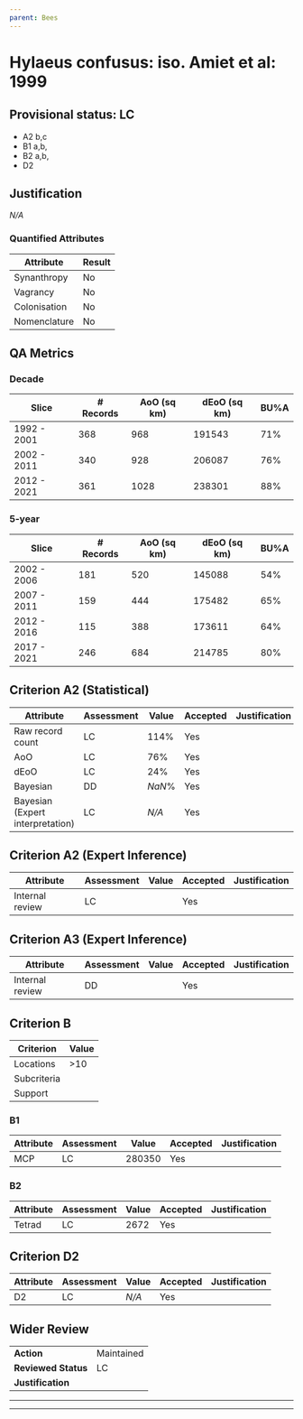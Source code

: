 ```yaml
---
parent: Bees
---
```

# Hylaeus confusus: iso. Amiet et al: 1999
## Provisional status: LC
- A2 b,c
- B1 a,b, 
- B2 a,b, 
- D2

## Justification
*N/A*
### Quantified Attributes
|Attribute|Result|
|---|---|
|Synanthropy|No|
|Vagrancy|No|
|Colonisation|No|
|Nomenclature|No|
## QA Metrics
### Decade
| Slice | # Records | AoO (sq km) | dEoO (sq km) |BU%A |
|---|---|---|---|---|
|1992 - 2001|368|968|191543|71%|
|2002 - 2011|340|928|206087|76%|
|2012 - 2021|361|1028|238301|88%|
### 5-year
| Slice | # Records | AoO (sq km) | dEoO (sq km) |BU%A |
|---|---|---|---|---|
|2002 - 2006|181|520|145088|54%|
|2007 - 2011|159|444|175482|65%|
|2012 - 2016|115|388|173611|64%|
|2017 - 2021|246|684|214785|80%|
## Criterion A2 (Statistical)
|Attribute|Assessment|Value|Accepted|Justification
|---|---|---|---|---|
|Raw record count|LC|114%|Yes||
|AoO|LC|76%|Yes||
|dEoO|LC|24%|Yes||
|Bayesian|DD|*NaN*%|Yes||
|Bayesian (Expert interpretation)|LC|*N/A*|Yes||
## Criterion A2 (Expert Inference)
|Attribute|Assessment|Value|Accepted|Justification
|---|---|---|---|---|
|Internal review|LC||Yes||
## Criterion A3 (Expert Inference)
|Attribute|Assessment|Value|Accepted|Justification
|---|---|---|---|---|
|Internal review|DD||Yes||
## Criterion B
|Criterion| Value|
|---|---|
|Locations|>10|
|Subcriteria||
|Support||
### B1
|Attribute|Assessment|Value|Accepted|Justification
|---|---|---|---|---|
|MCP|LC|280350|Yes||
### B2
|Attribute|Assessment|Value|Accepted|Justification
|---|---|---|---|---|
|Tetrad|LC|2672|Yes||
## Criterion D2
|Attribute|Assessment|Value|Accepted|Justification
|---|---|---|---|---|
|D2|LC|*N/A*|Yes||
## Wider Review
|  |  |
|---|---|
|**Action**|Maintained|
|**Reviewed Status**|LC|
|**Justification**||
---
 ---
 <br><br>
 
